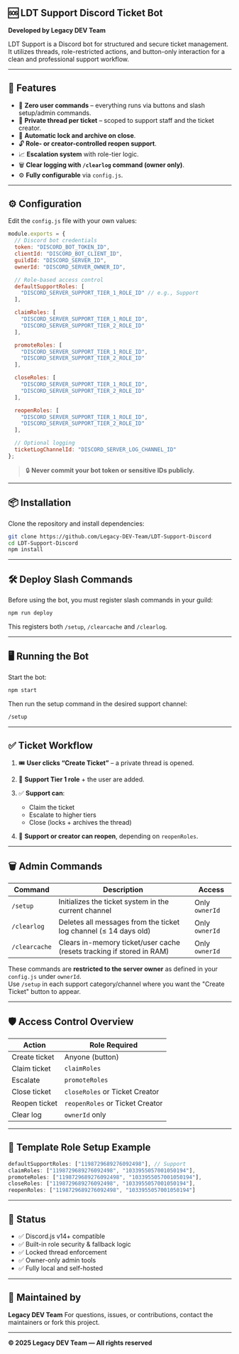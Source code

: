 ## 🆘 LDT Support Discord Ticket Bot

**Developed by Legacy DEV Team**

LDT Support is a Discord bot for structured and secure ticket management. It utilizes threads, role-restricted actions, and button-only interaction for a clean and professional support workflow.

---

## 🚀 Features

- 🧩 **Zero user commands** – everything runs via buttons and slash setup/admin commands.
- 🧵 **Private thread per ticket** – scoped to support staff and the ticket creator.
- 🔐 **Automatic lock and archive on close**.
- 🔓 **Role- or creator-controlled reopen support**.
- 📈 **Escalation system** with role-tier logic.
- 🗑️ **Clear logging with `/clearlog` command (owner only)**.
- ⚙️ **Fully configurable** via `config.js`.

---

## ⚙️ Configuration

Edit the `config.js` file with your own values:

```js
module.exports = {
  // Discord bot credentials
  token: "DISCORD_BOT_TOKEN_ID",
  clientId: "DISCORD_BOT_CLIENT_ID",
  guildId: "DISCORD_SERVER_ID",
  ownerId: "DISCORD_SERVER_OWNER_ID",

  // Role-based access control
  defaultSupportRoles: [
    "DISCORD_SERVER_SUPPORT_TIER_1_ROLE_ID" // e.g., Support
  ],

  claimRoles: [
    "DISCORD_SERVER_SUPPORT_TIER_1_ROLE_ID",
    "DISCORD_SERVER_SUPPORT_TIER_2_ROLE_ID"
  ],

  promoteRoles: [
    "DISCORD_SERVER_SUPPORT_TIER_1_ROLE_ID",
    "DISCORD_SERVER_SUPPORT_TIER_2_ROLE_ID"
  ],

  closeRoles: [
    "DISCORD_SERVER_SUPPORT_TIER_1_ROLE_ID",
    "DISCORD_SERVER_SUPPORT_TIER_2_ROLE_ID"
  ],

  reopenRoles: [
    "DISCORD_SERVER_SUPPORT_TIER_1_ROLE_ID",
    "DISCORD_SERVER_SUPPORT_TIER_2_ROLE_ID"
  ],

  // Optional logging
  ticketLogChannelId: "DISCORD_SERVER_LOG_CHANNEL_ID"
};
````

> 🔒 **Never commit your bot token or sensitive IDs publicly.**

---

## 📦 Installation

Clone the repository and install dependencies:

```bash
git clone https://github.com/Legacy-DEV-Team/LDT-Support-Discord
cd LDT-Support-Discord
npm install
```

---

## 🛠️ Deploy Slash Commands

Before using the bot, you must register slash commands in your guild:

```bash
npm run deploy
```

This registers both `/setup`, `/clearcache` and `/clearlog`.

---

## 🖥️ Running the Bot

Start the bot:

```bash
npm start
```

Then run the setup command in the desired support channel:

```bash
/setup
```

---

## ✅ Ticket Workflow

1. 🎟️ **User clicks “Create Ticket”** – a private thread is opened.
2. 👥 **Support Tier 1 role** + the user are added.
3. ✅ **Support can**:

   * Claim the ticket
   * Escalate to higher tiers
   * Close (locks + archives the thread)
4. 🔁 **Support or creator can reopen**, depending on `reopenRoles`.

---

## 🗑️ Admin Commands

| Command        | Description                                                             | Access         |
|----------------|-------------------------------------------------------------------------|----------------|
| `/setup`       | Initializes the ticket system in the current channel                    | Only `ownerId` |
| `/clearlog`    | Deletes all messages from the ticket log channel (≤ 14 days old)        | Only `ownerId` |
| `/clearcache`  | Clears in-memory ticket/user cache (resets tracking if stored in RAM)   | Only `ownerId` |

These commands are **restricted to the server owner** as defined in your `config.js` under `ownerId`.  
Use `/setup` in each support category/channel where you want the "Create Ticket" button to appear.


---

## 🛡️ Access Control Overview

| Action        | Role Required                   |
| ------------- | ------------------------------- |
| Create ticket | Anyone (button)                 |
| Claim ticket  | `claimRoles`                    |
| Escalate      | `promoteRoles`                  |
| Close ticket  | `closeRoles` or Ticket Creator  |
| Reopen ticket | `reopenRoles` or Ticket Creator |
| Clear log     | `ownerId` only                  |

---

## 📄 Template Role Setup Example

```js
defaultSupportRoles: ["1198729689276092498"], // Support
claimRoles: ["1198729689276092498", "1033955057001050194"],
promoteRoles: ["1198729689276092498", "1033955057001050194"],
closeRoles: ["1198729689276092498", "1033955057001050194"],
reopenRoles: ["1198729689276092498", "1033955057001050194"]
```

---

## 🧪 Status

* ✅ Discord.js v14+ compatible
* ✅ Built-in role security & fallback logic
* ✅ Locked thread enforcement
* ✅ Owner-only admin tools
* ✅ Fully local and self-hosted

---

## 👥 Maintained by

**Legacy DEV Team**
For questions, issues, or contributions, contact the maintainers or fork this project.

---

**© 2025 Legacy DEV Team — All rights reserved**